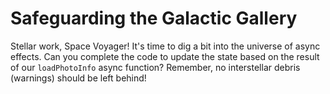 # Safeguarding the Galactic Gallery

Stellar work, Space Voyager! It's time to dig a bit into the universe of async effects. Can you complete the code to update the state based on the result of our `loadPhotoInfo` async function? Remember, no interstellar debris (warnings) should be left behind!